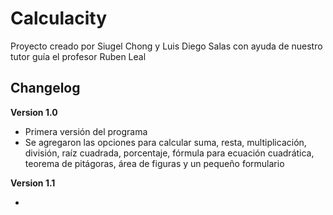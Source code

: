 # Calculacity

Proyecto creado por Siugel Chong y Luis Diego Salas con ayuda de nuestro tutor guía el profesor Ruben Leal

## Changelog

**Version 1.0**

- Primera versión del programa
- Se agregaron las opciones para calcular suma, resta, multiplicación, división, raíz cuadrada, porcentaje, fórmula para ecuación cuadrática, teorema de pitágoras, área de figuras y un pequeño formulario

**Version 1.1**

-
